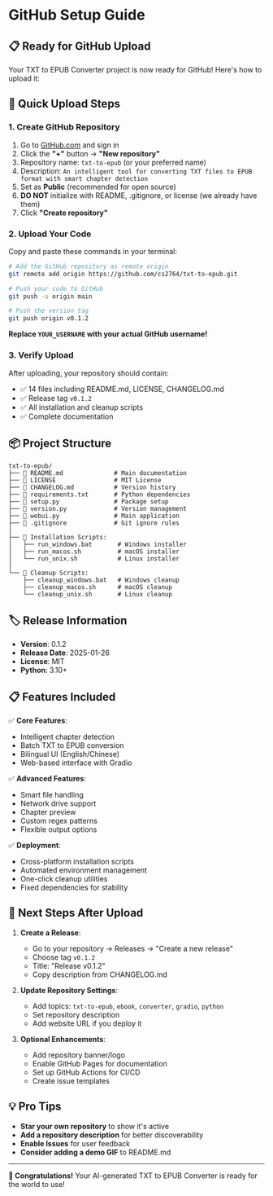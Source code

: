 # GitHub Setup Guide

## 📋 Ready for GitHub Upload

Your TXT to EPUB Converter project is now ready for GitHub! Here's how to upload it:

## 🚀 Quick Upload Steps

### 1. Create GitHub Repository

1. Go to [GitHub.com](https://github.com) and sign in
2. Click the **"+"** button → **"New repository"**
3. Repository name: `txt-to-epub` (or your preferred name)
4. Description: `An intelligent tool for converting TXT files to EPUB format with smart chapter detection`
5. Set as **Public** (recommended for open source)
6. **DO NOT** initialize with README, .gitignore, or license (we already have them)
7. Click **"Create repository"**

### 2. Upload Your Code

Copy and paste these commands in your terminal:

```bash
# Add the GitHub repository as remote origin
git remote add origin https://github.com/cs2764/txt-to-epub.git

# Push your code to GitHub
git push -u origin main

# Push the version tag
git push origin v0.1.2
```

**Replace `YOUR_USERNAME` with your actual GitHub username!**

### 3. Verify Upload

After uploading, your repository should contain:
- ✅ 14 files including README.md, LICENSE, CHANGELOG.md
- ✅ Release tag `v0.1.2`
- ✅ All installation and cleanup scripts
- ✅ Complete documentation

## 📦 Project Structure

```
txt-to-epub/
├── 📄 README.md              # Main documentation
├── 📄 LICENSE                # MIT License
├── 📄 CHANGELOG.md           # Version history
├── 📄 requirements.txt       # Python dependencies
├── 📄 setup.py               # Package setup
├── 📄 version.py             # Version management
├── 🐍 webui.py               # Main application
├── 📄 .gitignore             # Git ignore rules
│
├── 🚀 Installation Scripts:
│   ├── run_windows.bat       # Windows installer
│   ├── run_macos.sh          # macOS installer
│   └── run_unix.sh           # Linux installer
│
└── 🧹 Cleanup Scripts:
    ├── cleanup_windows.bat   # Windows cleanup
    ├── cleanup_macos.sh      # macOS cleanup
    └── cleanup_unix.sh       # Linux cleanup
```

## 🏷️ Release Information

- **Version**: 0.1.2
- **Release Date**: 2025-01-26
- **License**: MIT
- **Python**: 3.10+

## 📋 Features Included

✅ **Core Features**:
- Intelligent chapter detection
- Batch TXT to EPUB conversion
- Bilingual UI (English/Chinese)
- Web-based interface with Gradio

✅ **Advanced Features**:
- Smart file handling
- Network drive support
- Chapter preview
- Custom regex patterns
- Flexible output options

✅ **Deployment**:
- Cross-platform installation scripts
- Automated environment management
- One-click cleanup utilities
- Fixed dependencies for stability

## 🎯 Next Steps After Upload

1. **Create a Release**:
   - Go to your repository → Releases → "Create a new release"
   - Choose tag `v0.1.2`
   - Title: "Release v0.1.2"
   - Copy description from CHANGELOG.md

2. **Update Repository Settings**:
   - Add topics: `txt-to-epub`, `ebook`, `converter`, `gradio`, `python`
   - Set repository description
   - Add website URL if you deploy it

3. **Optional Enhancements**:
   - Add repository banner/logo
   - Enable GitHub Pages for documentation
   - Set up GitHub Actions for CI/CD
   - Create issue templates

## 💡 Pro Tips

- **Star your own repository** to show it's active
- **Add a repository description** for better discoverability  
- **Enable Issues** for user feedback
- **Consider adding a demo GIF** to README.md

---

**🎉 Congratulations!** Your AI-generated TXT to EPUB Converter is ready for the world to use! 
